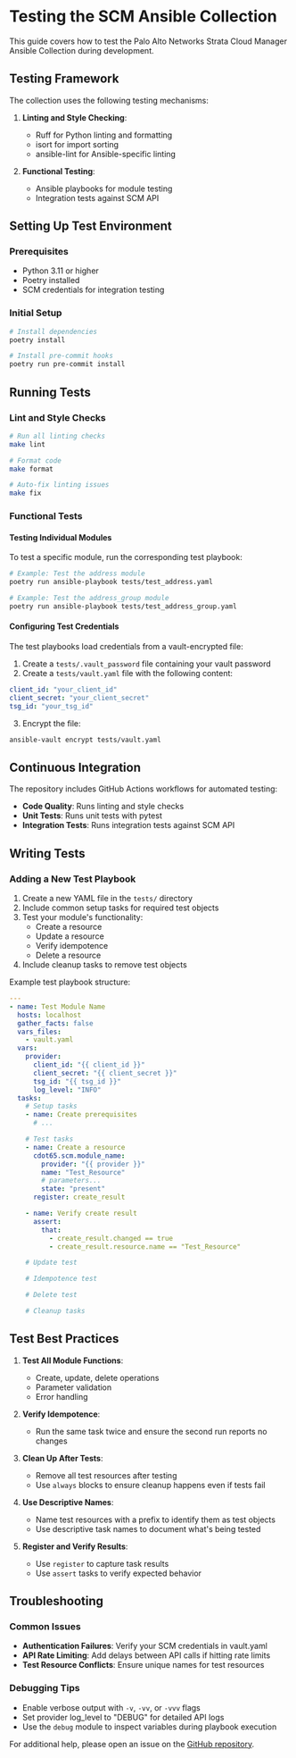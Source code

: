 # Testing the SCM Ansible Collection

This guide covers how to test the Palo Alto Networks Strata Cloud Manager Ansible Collection during development.

## Testing Framework

The collection uses the following testing mechanisms:

1. **Linting and Style Checking**:
   - Ruff for Python linting and formatting
   - isort for import sorting
   - ansible-lint for Ansible-specific linting

2. **Functional Testing**:
   - Ansible playbooks for module testing
   - Integration tests against SCM API

## Setting Up Test Environment

### Prerequisites

- Python 3.11 or higher
- Poetry installed
- SCM credentials for integration testing

### Initial Setup

```bash
# Install dependencies
poetry install

# Install pre-commit hooks
poetry run pre-commit install
```

## Running Tests

### Lint and Style Checks

```bash
# Run all linting checks
make lint

# Format code
make format

# Auto-fix linting issues
make fix
```

### Functional Tests

#### Testing Individual Modules

To test a specific module, run the corresponding test playbook:

```bash
# Example: Test the address module
poetry run ansible-playbook tests/test_address.yaml

# Example: Test the address_group module
poetry run ansible-playbook tests/test_address_group.yaml
```

#### Configuring Test Credentials

The test playbooks load credentials from a vault-encrypted file:

1. Create a `tests/.vault_password` file containing your vault password
2. Create a `tests/vault.yaml` file with the following content:

```yaml
client_id: "your_client_id"
client_secret: "your_client_secret"
tsg_id: "your_tsg_id"
```

3. Encrypt the file:
```bash
ansible-vault encrypt tests/vault.yaml
```

## Continuous Integration

The repository includes GitHub Actions workflows for automated testing:

- **Code Quality**: Runs linting and style checks
- **Unit Tests**: Runs unit tests with pytest
- **Integration Tests**: Runs integration tests against SCM API

## Writing Tests

### Adding a New Test Playbook

1. Create a new YAML file in the `tests/` directory
2. Include common setup tasks for required test objects
3. Test your module's functionality:
   - Create a resource
   - Update a resource
   - Verify idempotence
   - Delete a resource
4. Include cleanup tasks to remove test objects

Example test playbook structure:

```yaml
---
- name: Test Module Name
  hosts: localhost
  gather_facts: false
  vars_files:
    - vault.yaml
  vars:
    provider:
      client_id: "{{ client_id }}"
      client_secret: "{{ client_secret }}"
      tsg_id: "{{ tsg_id }}"
      log_level: "INFO"
  tasks:
    # Setup tasks
    - name: Create prerequisites
      # ...

    # Test tasks
    - name: Create a resource
      cdot65.scm.module_name:
        provider: "{{ provider }}"
        name: "Test_Resource"
        # parameters...
        state: "present"
      register: create_result

    - name: Verify create result
      assert:
        that:
          - create_result.changed == true
          - create_result.resource.name == "Test_Resource"

    # Update test

    # Idempotence test

    # Delete test

    # Cleanup tasks
```

## Test Best Practices

1. **Test All Module Functions**:
   - Create, update, delete operations
   - Parameter validation
   - Error handling

2. **Verify Idempotence**:
   - Run the same task twice and ensure the second run reports no changes

3. **Clean Up After Tests**:
   - Remove all test resources after testing
   - Use `always` blocks to ensure cleanup happens even if tests fail

4. **Use Descriptive Names**:
   - Name test resources with a prefix to identify them as test objects
   - Use descriptive task names to document what's being tested

5. **Register and Verify Results**:
   - Use `register` to capture task results
   - Use `assert` tasks to verify expected behavior

## Troubleshooting

### Common Issues

- **Authentication Failures**: Verify your SCM credentials in vault.yaml
- **API Rate Limiting**: Add delays between API calls if hitting rate limits
- **Test Resource Conflicts**: Ensure unique names for test resources

### Debugging Tips

- Enable verbose output with `-v`, `-vv`, or `-vvv` flags
- Set provider log_level to "DEBUG" for detailed API logs
- Use the `debug` module to inspect variables during playbook execution

For additional help, please open an issue on the [GitHub repository](https://github.com/cdot65/pan-scm-ansible/issues).